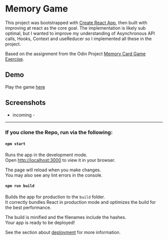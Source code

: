 # Memory Game

This project was bootstrapped with [Create React App](https://github.com/facebook/create-react-app), then built with improving at react as the core goal. The implementation is likely sub optimal, but I wanted to improve my understanding of Asynchronous API calls, Hooks, Context and useReducer so I implemented all these in the project.

Based on the assignment from the Odin Project [Memory Card Game Exercise](https://www.theodinproject.com/lessons/node-path-javascript-memory-card).

## Demo

Play the game [here](https://devon-mcgrath-github.github.io/memory-game/)

## Screenshots

- incoming -

---

### If you clone the Repo, run via the following:

#### `npm start`

Runs the app in the development mode.\
Open [http://localhost:3000](http://localhost:3000) to view it in your browser.

The page will reload when you make changes.\
You may also see any lint errors in the console.

#### `npm run build`

Builds the app for production to the `build` folder.\
It correctly bundles React in production mode and optimizes the build for the best performance.

The build is minified and the filenames include the hashes.\
Your app is ready to be deployed!

See the section about [deployment](https://facebook.github.io/create-react-app/docs/deployment) for more information.
